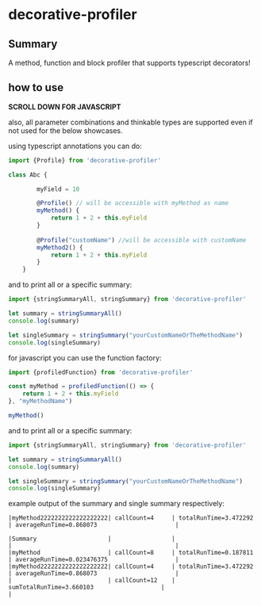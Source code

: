 # decorative-profiler
## Summary

A method, function and block profiler that supports typescript decorators!

## how to use

**SCROLL DOWN FOR JAVASCRIPT**

also, all parameter combinations and thinkable types are supported even if not used for the below showcases.

using typescript annotations you can do:
```typescript
import {Profile} from 'decorative-profiler'

class Abc {

        myField = 10

        @Profile() // will be accessible with myMethod as name
        myMethod() {
            return 1 + 2 + this.myField
        }
        
        @Profile("customName") //will be accessible with customName
        myMethod2() {
            return 1 + 2 + this.myField
        }
    }
```
and to print all or a specific summary: 
```typescript
import {stringSummaryAll, stringSummary} from 'decorative-profiler'

let summary = stringSummaryAll()
console.log(summary)

let singleSummary = stringSummary("yourCustomNameOrTheMethodName")
console.log(singleSummary)    
```

for javascript you can use the function factory:
```javascript
import {profiledFunction} from 'decorative-profiler'

const myMethod = profiledFunction(() => {
    return 1 + 2 + this.myField
}, "myMethodName")

myMethod()
```


and to print all or a specific summary: 
```javascript
import {stringSummaryAll, stringSummary} from 'decorative-profiler'

let summary = stringSummaryAll()
console.log(summary)

let singleSummary = stringSummary("yourCustomNameOrTheMethodName")
console.log(singleSummary)    
```

example output of the summary and single summary respectively:
```text
|myMethod2222222222222222222| callCount=4     | totalRunTime=3.472292                      | averageRunTime=0.868073                      |
```

```text
|Summary                    |                 |                                            |                                              |
|myMethod                   | callCount=8     | totalRunTime=0.187811                      | averageRunTime=0.023476375                   |
|myMethod2222222222222222222| callCount=4     | totalRunTime=3.472292                      | averageRunTime=0.868073                      |
|                           | callCount=12    | sumTotalRunTime=3.660103                   |                                              |
```
